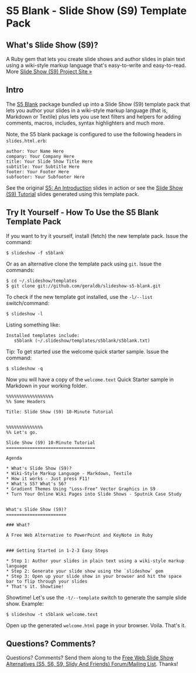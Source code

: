 # S5 Blank - Slide Show (S9) Template Pack

## What's Slide Show (S9)?

A Ruby gem that lets you create slide shows and author slides in plain text
using a wiki-style markup language that's easy-to-write and easy-to-read.
More [Slide Show (S9) Project Site &raquo;](http://slideshow.rubyforge.org)


## Intro

The [S5 Blank](http://meyerweb.com/eric/tools/s5/) package bundled up into 
a Slide Show (S9) template pack that lets you author your slides
in a wiki-style markup language (that is, Markdown or Textile) plus
lets you use text filters and helpers for adding comments, macros,
includes, syntax highlighters and much more.


Note, the S5 blank package is configured to use
the following headers in `slides.html.erb`:

    author: Your Name Here
    company: Your Company Here
    title: Your Slide Show Title Here
    subtitle: Your Subtitle Here
    footer: Your Footer Here
    subfooter: Your Subfooter Here

See the original [S5: An Introduction](http://meyerweb.com/eric/tools/s5/s5-intro.html) slides in action or
see the [Slide Show (S9) Tutorial](http://slideshow.rubyforge.org/s5/tutorial.html)
slides generated using this template pack.
 
 
## Try It Yourself - How To Use the S5 Blank Template Pack

If you want to try it yourself, install (fetch) the new template pack. Issue the command:

    $ slideshow -f s5blank

Or as an alternative clone the template pack using `git`. Issue the commands:

    $ cd ~/.slideshow/templates
    $ git clone git://github.com/geraldb/slideshow-s5-blank.git

To check if the new template got installed, use the `-l/--list` switch/command:

    $ slideshow -l

Listing something like:

    Installed templates include:
       s5blank (~/.slideshow/templates/s5blank/s5blank.txt)

Tip: To get started use the welcome quick starter sample. Issue the command:

    $ slideshow -q

Now you will have a copy of the `welcome.text` Quick Starter sample
in Markdown in your working folder.

```
%%%%%%%%%%%%%%%%%%
%% Some Headers

Title: Slide Show (S9) 10-Minute Tutorial


%%%%%%%%%%%%%%
%% Let's go.

Slide Show (S9) 10-Minute Tutorial
==================================

Agenda

* What's Slide Show (S9)? 
* Wiki-Style Markup Language - Markdown, Textile
* How it works - Just press F11! 
* What's S5? What's S6?
* Gradient Themes Using "Loss-Free" Vector Graphics in S9 
* Turn Your Online Wiki Pages into Slide Shows - Sputnik Case Study


What's Slide Show (S9)?
=======================

### What? 

A Free Web Alternative to PowerPoint and KeyNote in Ruby


### Getting Started in 1-2-3 Easy Steps

* Step 1: Author your slides in plain text using a wiki-style markup language
* Step 2: Generate your slide show using the `slideshow` gem
* Step 3: Open up your slide show in your browser and hit the space bar to flip through your slides
* That's it. Showtime!
```

Showtime! Let's use the `-t/--template` switch to generate the
sample slide show. Example:

    $ slideshow -t s5blank welcome.text

Open up the generated `welcome.html` page in your browser. Voila. That's it.

## Questions? Comments?

Questions? Comments?
Send them along to the [Free Web Slide Show Alternatives (S5, S6, S9, Slidy And Friends) Forum/Mailing List](http://groups.google.com/group/webslideshow).
Thanks!